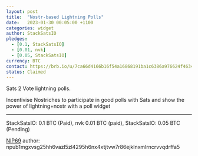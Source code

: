 ```yaml
---
layout: post
title:  "Nostr-based Lightning Polls"
date:   2023-01-30 00:05:00 +1100
categories: widget
author: StackSatsIO
pledges:
  - [0.1, StackSatsIO]
  - [0.01, nvk]
  - [0.05, StackSatsIO]
currency: BTC
contact: https://brb.io/u/7ca66d4166b16f54a16868191ba1c6386a976624f4634f3896d9b6740a388ca3 
status: Claimed
---
```


Sats 2 Vote lightning polls.

Incentivise Nostriches to participate in good polls with Sats and show the power of lightning+nostr with a poll widget

---

StackSatsIO: 0.1 BTC (Paid), nvk 0.01 BTC (paid), StackSatsIO: 0.05 BTC (Pending)

[NIP69](https://github.com/nostr-protocol/nips/pull/320) author: npub1mgxvsg25hh6vazl5zl4295h6nx4xtjtvw7r86ejklnxmlrncrvvqdrffa5
